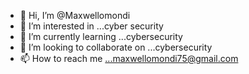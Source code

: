 - 👋 Hi, I’m @Maxwellomondi
- 👀 I’m interested in ...cyber security
- 🌱 I’m currently learning ...cybersecurity
- 💞️ I’m looking to collaborate on ...cybersecurity
- 📫 How to reach me ...maxwellomondi75@gmail.com

<!---
Maxwellomondi/Maxwellomondi is a ✨ special ✨ repository because its `README.md` (this file) appears on your GitHub profile.
You can click the Preview link to take a look at your changes.
--->
